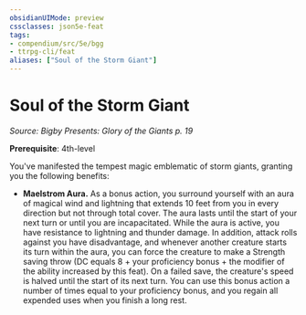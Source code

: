 ```yaml
---
obsidianUIMode: preview
cssclasses: json5e-feat
tags:
- compendium/src/5e/bgg
- ttrpg-cli/feat
aliases: ["Soul of the Storm Giant"]
---
```

# Soul of the Storm Giant
*Source: Bigby Presents: Glory of the Giants p. 19*  

**Prerequisite**: 4th-level

You've manifested the tempest magic emblematic of storm giants, granting you the following benefits:

- **Maelstrom Aura.** As a bonus action, you surround yourself with an aura of magical wind and lightning that extends 10 feet from you in every direction but not through total cover. The aura lasts until the start of your next turn or until you are incapacitated. While the aura is active, you have resistance to lightning and thunder damage. In addition, attack rolls against you have disadvantage, and whenever another creature starts its turn within the aura, you can force the creature to make a Strength saving throw (DC equals 8 + your proficiency bonus + the modifier of the ability increased by this feat). On a failed save, the creature's speed is halved until the start of its next turn. You can use this bonus action a number of times equal to your proficiency bonus, and you regain all expended uses when you finish a long rest.